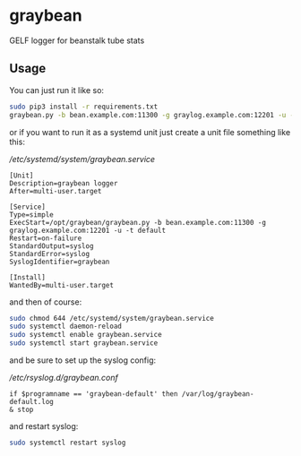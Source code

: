 # graybean
GELF logger for beanstalk tube stats

## Usage
You can just run it like so:

```sh
sudo pip3 install -r requirements.txt
graybean.py -b bean.example.com:11300 -g graylog.example.com:12201 -u -t default
```

or if you want to run it as a systemd unit just create a unit file something like this:

_/etc/systemd/system/graybean.service_
```
[Unit]
Description=graybean logger
After=multi-user.target

[Service]
Type=simple
ExecStart=/opt/graybean/graybean.py -b bean.example.com:11300 -g graylog.example.com:12201 -u -t default
Restart=on-failure
StandardOutput=syslog
StandardError=syslog
SyslogIdentifier=graybean

[Install]
WantedBy=multi-user.target
```

and then of course:
```sh
sudo chmod 644 /etc/systemd/system/graybean.service
sudo systemctl daemon-reload
sudo systemctl enable graybean.service
sudo systemctl start graybean.service
```

and be sure to set up the syslog config:

_/etc/rsyslog.d/graybean.conf_
```
if $programname == 'graybean-default' then /var/log/graybean-default.log
& stop
```

and restart syslog:
```sh
sudo systemctl restart syslog
```
